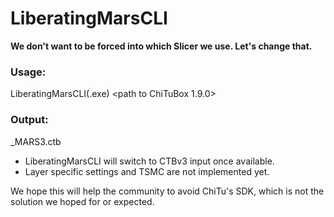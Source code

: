 # LiberatingMarsCLI
**We don't want to be forced into which Slicer we use. Let's change that.**

### Usage:
LiberatingMarsCLI(.exe) <path to ChiTuBox 1.9.0> <path to legacy CTBv2 file>

### Output:
<legacy CTBv2 file name>_MARS3.ctb

- LiberatingMarsCLI will switch to CTBv3 input once available.
- Layer specific settings and TSMC are not implemented yet.

We hope this will help the community to avoid ChiTu's SDK, which is not the solution we hoped for or expected.
